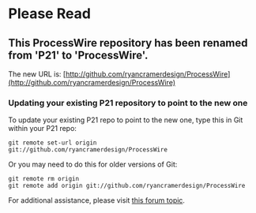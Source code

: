 # Please Read

## This ProcessWire repository has been renamed from 'P21' to 'ProcessWire'. 

The new URL is: [http://github.com/ryancramerdesign/ProcessWire](http://github.com/ryancramerdesign/ProcessWire)

### Updating your existing P21 repository to point to the new one

To update your existing P21 repo to point to the new one, type this in Git within your P21 repo:

    git remote set-url origin git://github.com/ryancramerdesign/ProcessWire

Or you may need to do this for older versions of Git:

    git remote rm origin
    git remote add origin git://github.com/ryancramerdesign/ProcessWire

For additional assistance, please visit [this forum topic](http://processwire.com/talk/topic/1021-renamed-github-repo-from-p21-to-processwire/). 

